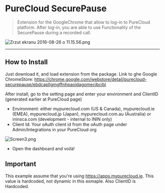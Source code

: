 PureCloud SecurePause
=============

>Extension for the GoogleChrome that allow to log-in to PureCloud platform. After log-in, you are able to use Functionality of the SecurePause during a recorded call.

![Zrzut ekranu 2016-08-26 o 11.15.56.png](https://bitbucket.org/repo/rLgzEa/images/1330784784-Zrzut%20ekranu%202016-08-26%20o%2011.15.56.png)


___

How to Install
--------------

Just download it, and load extension from the package.
Link to ghe Google ChromeStore: https://chrome.google.com/webstore/detail/purecloud-securepause/ebdcapllgmgffnhpaoidagomecjbcjbl


After install, go to the setting page and enter your environment and ClientID (generated earlier at PureCloud page)

* Environment: either mypurecloud.com (US & Canada), mypurecloud.ie (EMEA), mypurecloud.jp (Japan), mypurecloud.com.au (Australia) or ininsca.com (development - internal to ININ only)
* Client Id: Your oAuth client id from the oAuth page under Admin/Integrations in your PureCloud org

![Screen3.png](https://bitbucket.org/repo/rLgzEa/images/1309031361-Screen3.png)


* Open the dashboard and voilà!

Important
--------------
This example assume that you're using https://apps.mypurecloud.ie. This value is hardcoded, not dynamic in this exmaple.
Also ClientID is Hardcoded.